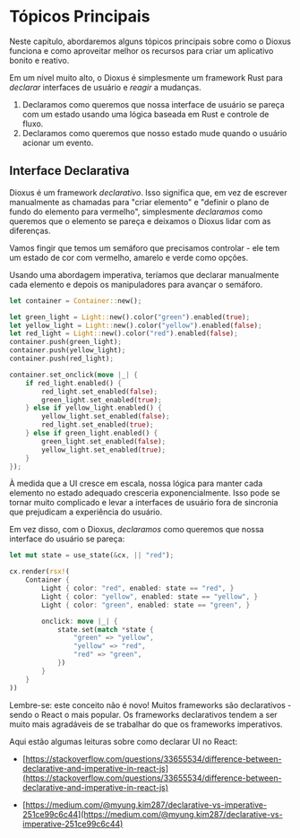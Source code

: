 # Tópicos Principais

Neste capítulo, abordaremos alguns tópicos principais sobre como o Dioxus funciona e como aproveitar melhor os recursos para criar um aplicativo bonito e reativo.

Em um nível muito alto, o Dioxus é simplesmente um framework Rust para _declarar_ interfaces de usuário e _reagir_ a mudanças.

1. Declaramos como queremos que nossa interface de usuário se pareça com um estado usando uma lógica baseada em Rust e controle de fluxo.
2. Declaramos como queremos que nosso estado mude quando o usuário acionar um evento.

## Interface Declarativa

Dioxus é um framework _declarativo_. Isso significa que, em vez de escrever manualmente as chamadas para "criar elemento" e "definir o plano de fundo do elemento para vermelho", simplesmente _declaramos_ como queremos que o elemento se pareça e deixamos o Dioxus lidar com as diferenças.

Vamos fingir que temos um semáforo que precisamos controlar - ele tem um estado de cor com vermelho, amarelo e verde como opções.

Usando uma abordagem imperativa, teríamos que declarar manualmente cada elemento e depois os manipuladores para avançar o semáforo.

```rust
let container = Container::new();

let green_light = Light::new().color("green").enabled(true);
let yellow_light = Light::new().color("yellow").enabled(false);
let red_light = Light::new().color("red").enabled(false);
container.push(green_light);
container.push(yellow_light);
container.push(red_light);

container.set_onclick(move |_| {
    if red_light.enabled() {
        red_light.set_enabled(false);
        green_light.set_enabled(true);
    } else if yellow_light.enabled() {
        yellow_light.set_enabled(false);
        red_light.set_enabled(true);
    } else if green_light.enabled() {
        green_light.set_enabled(false);
        yellow_light.set_enabled(true);
    }
});
```

À medida que a UI cresce em escala, nossa lógica para manter cada elemento no estado adequado cresceria exponencialmente. Isso pode se tornar muito complicado e levar a interfaces de usuário fora de sincronia que prejudicam a experiência do usuário.

Em vez disso, com o Dioxus, _declaramos_ como queremos que nossa interface do usuário se pareça:

```rust
let mut state = use_state(&cx, || "red");

cx.render(rsx!(
    Container {
        Light { color: "red", enabled: state == "red", }
        Light { color: "yellow", enabled: state == "yellow", }
        Light { color: "green", enabled: state == "green", }

        onclick: move |_| {
            state.set(match *state {
                "green" => "yellow",
                "yellow" => "red",
                "red" => "green",
            })
        }
    }
))
```

Lembre-se: este conceito não é novo! Muitos frameworks são declarativos - sendo o React o mais popular. Os frameworks declarativos tendem a ser muito mais agradáveis de se trabalhar do que os frameworks imperativos.

Aqui estão algumas leituras sobre como declarar UI no React:

- [https://stackoverflow.com/questions/33655534/difference-between-declarative-and-imperative-in-react-js](https://stackoverflow.com/questions/33655534/difference-between-declarative-and-imperative-in-react-js)

- [https://medium.com/@myung.kim287/declarative-vs-imperative-251ce99c6c44](https://medium.com/@myung.kim287/declarative-vs-imperative-251ce99c6c44)
